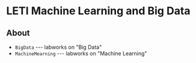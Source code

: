 # LETI Machine Learning and Big Data

## About 

* ```BigData``` --- labworks on "Big Data"
* ```MachineMearning``` --- labworks on "Machine Learning"